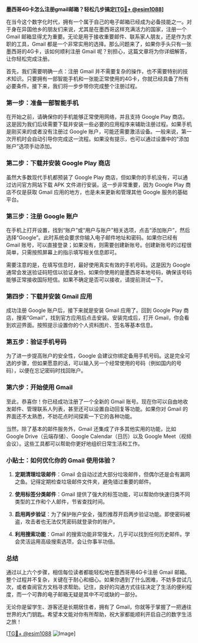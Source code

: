 **墨西哥4G卡怎么注册gmail邮箱？轻松几步搞定[[TG💪+ @esim1088](https://t.me/s/esim1088)]**

在当今这个数字化时代，拥有一个属于自己的电子邮箱已经成为必备技能之一。对于身在异国他乡的朋友们来说，尤其是在墨西哥这样充满活力的国家，注册一个 Gmail 邮箱显得尤为重要。无论是用于接收重要邮件、联系家人朋友，还是作为求职的工具，Gmail 都是一个非常实用的选择。那么问题来了，如果你手头只有一张墨西哥的4G卡，该如何顺利注册 Gmail 呢？别担心，这篇文章将为你详细解答，让你轻松完成注册。

首先，我们需要明确一点：注册 Gmail 并不需要复杂的操作，也不需要特别的技术知识。只要拥有一部智能手机和一张能正常使用的4G卡，你就已经具备了所有必要条件。接下来，我们将一步步带你完成整个注册过程。

### 第一步：准备一部智能手机

在开始之前，请确保你的手机能够正常使用网络，并且支持 Google Play 商店。这是因为我们后续需要下载并安装一些必要的应用程序来辅助注册过程。如果手机是刚买来的或者没有注册过 Google 账户，可能还需要激活设备。一般来说，第一次开机时会自动引导你完成这一流程。如果没有提示，也可以通过设置中的“添加账户”选项手动添加。

### 第二步：下载并安装 Google Play 商店

虽然大多数现代手机都预装了 Google Play 商店，但如果你的手机没有，可以通过访问官方网站下载 APK 文件进行安装。这一步非常重要，因为 Google Play 商店不仅是获取 Gmail 应用的地方，也是未来更新和管理其他 Google 服务的基础平台。

### 第三步：注册 Google 账户

在手机上打开设置，找到“账户”或“用户与账户”相关选项，点击“添加账户”，然后选择“Google”。此时系统会要求你输入电子邮件地址和密码。如果你已经有 Gmail 账号，可以直接登录；如果没有，则需要创建新账号。创建新账号的过程很简单，只需按照屏幕上的指示填写相关信息即可。

需要注意的是，在填写信息时，最好使用真实有效的手机号码。这是因为 Google 通常会发送验证码短信以验证身份。如果你使用的是墨西哥本地号码，确保该号码能够正常接收国际短信。如果不确定是否可以接收，请提前测试一下。

### 第四步：下载并安装 Gmail 应用

成功注册 Google 账户后，接下来就是安装 Gmail 应用了。回到 Google Play 商店，搜索“Gmail”，找到官方应用后点击安装。安装完成后，打开 Gmail，你会看到欢迎界面。按照提示设置你的个人资料图片、签名等基本信息。

### 第五步：验证手机号码

为了进一步提高账户的安全性，Google 会建议你绑定备用手机号码。这是完全可选的步骤，但如果愿意的话，可以输入另一个经常使用的号码（例如国内的号码），以便在忘记密码时找回账户。

### 第六步：开始使用 Gmail

至此，恭喜你！你已经成功注册了一个全新的 Gmail 账号。现在你可以自由地收发邮件、管理联系人列表，甚至还可以设置自动回复等功能。如果你对 Gmail 的界面还不太熟悉，不妨花点时间探索一下它的各种功能。

当然，除了基本的邮件服务外，Gmail 还集成了许多其他实用的功能，比如 Google Drive（云端存储）、Google Calendar（日历）以及 Google Meet（视频会议）。这些工具都可以帮助你更好地组织日常生活和工作。

### 小贴士：如何优化你的 Gmail 使用体验？

1. **定期清理垃圾邮件**：Gmail 会自动过滤大部分垃圾邮件，但偶尔还是会有漏网之鱼。记得定期检查垃圾邮件文件夹，避免错过重要的邮件。
   
2. **使用标签分类邮件**：Gmail 提供了强大的标签功能，可以帮助你快速归类不同类型的工作和个人邮件，节省查找时间。

3. **启用两步验证**：为了保护账户安全，强烈推荐开启两步验证功能。即使密码被盗，攻击者也无法仅凭密码就登录你的账户。

4. **利用搜索功能**：Gmail 的搜索功能非常强大，几乎可以找到任何历史邮件。学会灵活运用高级搜索选项，会让你事半功倍。

### 总结

通过以上六个步骤，相信每位读者都能轻松地在墨西哥用4G卡注册 Gmail 邮箱。整个过程并不复杂，关键在于耐心和细心。如果你遇到了什么困难，不妨多尝试几次，或者查阅官方文档寻求帮助。记住，良好的沟通方式往往决定了生活的便利程度，而一个可靠的电子邮箱无疑是其中不可或缺的一部分。

无论你是留学生、游客还是长期居住者，拥有了 Gmail，你就等于掌握了一把通往世界的大门钥匙。希望本文能对你有所帮助，祝大家都能顺利开启自己的数字生活之旅！

[[TG💪+ @esim1088](https://t.me/s/esim1088) ![Image](https://i.postimg.cc/4NQfJmqS/Snipaste-2025-05-13-00-14-12.png)]